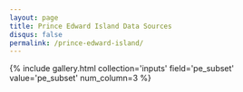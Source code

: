 ```yaml
---
layout: page
title: Prince Edward Island Data Sources
disqus: false
permalink: /prince-edward-island/
---
```


{% include gallery.html collection='inputs' field='pe_subset' value='pe_subset' num_column=3 %}